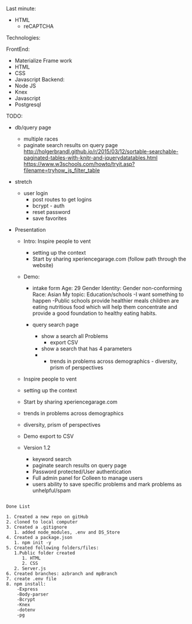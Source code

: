 Last minute:
- HTML  
  - reCAPTCHA

Technologies:

FrontEnd:
- Materialize Frame work
- HTML
- CSS
- Javascript
Backend:
- Node JS
- Knex
- Javascript
- Postgresql



TODO:

- db/query page
  - multiple races
  - paginate search results on query page
http://holgerbrandl.github.io/r/2015/03/12/sortable-searchable-paginated-tables-with-knitr-and-jquerydatatables.html
https://www.w3schools.com/howto/tryit.asp?filename=tryhow_js_filter_table
- stretch
  - user login
    - post routes to get logins
    - bcrypt - auth
    - reset password
    - save favorites

- Presentation

  - Intro: Inspire people to vent
    - setting up the context
    - Start by sharing xperiencegarage.com (follow path through the website)

  - Demo:
    - intake form
      Age: 29
      Gender Identity: Gender non-conforming
      Race: Asian
      My topic: Education/schools
      -I want something to happen
      -Public schools
      provide healthier meals
      children are eating nutritious food which will help them concentrate and provide a good foundation to healthy eating habits.


    - query search page
      - show a search all Problems
        - export CSV
      - show a search that has 4 parameters
      -    - trends in problems across demographics
          - diversity, prism of perspectives
  - Inspire people to vent
  - setting up the context
  - Start by sharing xperiencegarage.com
  - trends in problems across demographics
  - diversity, prism of perspectives
  - Demo export to CSV

  - Version 1.2
    - keyword search
    - paginate search results on query page
    - Password protected/User authentication
    - Full admin panel for Colleen to manage users
    - users ability to save specific problems and mark problems as unhelpful/spam

```

Done List

1. Created a new repo on gitHub
2. cloned to local computer
3. Created a .gitignore
   1. added node_modules, .env and DS_Store
4. Created a package.json
   1. npm init -y
5. Created following folders/files:
   1.Public folder created
      1. HTML
      2. CSS
   2. Server.js
6. Created branches: azbranch and mpBranch
7. create .env file
8. npm install:
    -Express
    -Body-parser
    -Bcrypt
    -Knex
    -dotenv
    -pg

